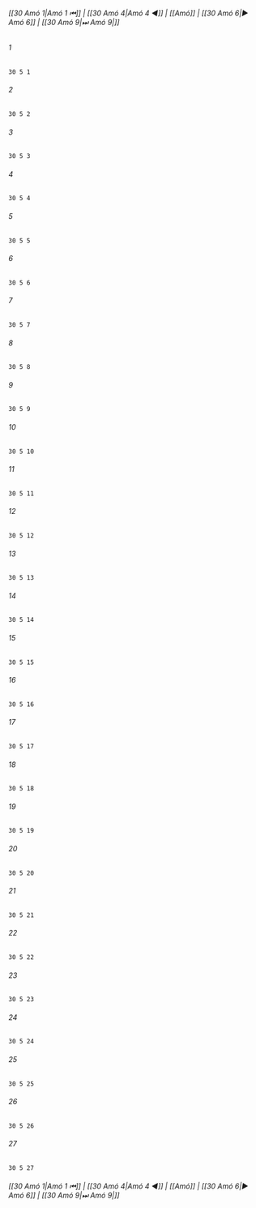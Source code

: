 
###### [[30 Amó 1|Amó 1 ⏮]] | [[30 Amó 4|Amó 4 ◀]] | [[Amó]] | [[30 Amó 6|▶ Amó 6]] | [[30 Amó 9|⏭ Amó 9|]]

###### 1
``` verse
30 5 1 
```
###### 2
``` verse
30 5 2 
```
###### 3
``` verse
30 5 3 
```
###### 4
``` verse
30 5 4 
```
###### 5
``` verse
30 5 5 
```
###### 6
``` verse
30 5 6 
```
###### 7
``` verse
30 5 7 
```
###### 8
``` verse
30 5 8 
```
###### 9
``` verse
30 5 9 
```
###### 10
``` verse
30 5 10 
```
###### 11
``` verse
30 5 11 
```
###### 12
``` verse
30 5 12 
```
###### 13
``` verse
30 5 13 
```
###### 14
``` verse
30 5 14 
```
###### 15
``` verse
30 5 15 
```
###### 16
``` verse
30 5 16 
```
###### 17
``` verse
30 5 17 
```
###### 18
``` verse
30 5 18 
```
###### 19
``` verse
30 5 19 
```
###### 20
``` verse
30 5 20 
```
###### 21
``` verse
30 5 21 
```
###### 22
``` verse
30 5 22 
```
###### 23
``` verse
30 5 23 
```
###### 24
``` verse
30 5 24 
```
###### 25
``` verse
30 5 25 
```
###### 26
``` verse
30 5 26 
```
###### 27
``` verse
30 5 27 
```

###### [[30 Amó 1|Amó 1 ⏮]] | [[30 Amó 4|Amó 4 ◀]] | [[Amó]] | [[30 Amó 6|▶ Amó 6]] | [[30 Amó 9|⏭ Amó 9|]]

